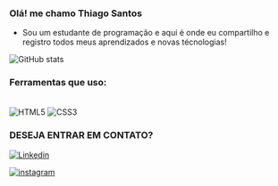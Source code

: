 <h3>Olá! me chamo Thiago Santos</h3>

<ul>
<li>Sou um estudante de programação e aqui é onde eu compartilho e registro todos meus aprendizados e novas técnologias!</li>
</ul>

![GitHub stats](https://github-readme-stats.vercel.app/api?username=thiagosantos&show_icons=true&bg_color=00000000)


<h3>Ferramentas que uso:</h3>

<div style="display: inline-block"><br/>

<img align="center" alt="HTML5" src="https://img.shields.io/badge/HTML5-E34F26?style=for-the-badge&logo=html5&logoColor=white" />
  
<img align="center" alt="CSS3" src="https://img.shields.io/badge/CSS3-1572B6?style=for-the-badge&logo=css3&logoColor=white" />
  
</div>

<h3>DESEJA ENTRAR EM CONTATO?</h3>

[![Linkedin](https://img.shields.io/badge/LinkedIn-0077B5?style=for-the-badge&logo=linkedin&logoColor=white)](https://www.linkedin.com/in/thiago-santos-b23b8a1a4/)

[![instagram](https://img.shields.io/badge/Instagram-E4405F?style=for-the-badge&logo=instagram&logoColor=white)](https://www.instagram.com/thwo22/)




